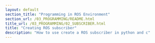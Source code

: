 ```yaml
---
layout: default
section_title: "Programming in ROS Environment"
section_url: /03_PROGRAMMING/README.html
title_url: /03_PROGRAMMING/02_SUBSCRIBER.html
title: "Creating ROS subscriber"
description: "How to use create a ROS subscriber in python and c"
---
```

